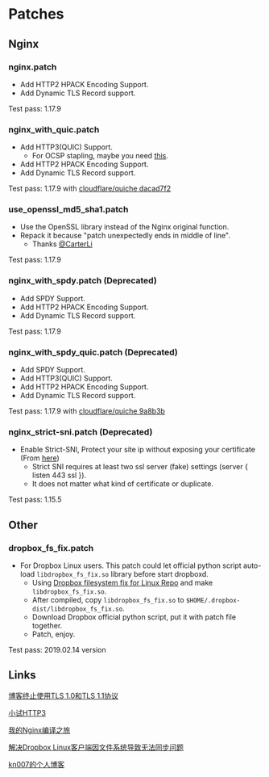 # Patches

## Nginx

### nginx.patch
* Add HTTP2 HPACK Encoding Support.
* Add Dynamic TLS Record support.

Test pass: 1.17.9

### nginx_with_quic.patch
* Add HTTP3(QUIC) Support.
    - For OCSP stapling, maybe you need [this](https://raw.githubusercontent.com/kn007/patch/35f2b0decbc510f2c8adab9261e3d46ba1398e33/Enable_BoringSSL_OCSP.patch).
* Add HTTP2 HPACK Encoding Support.
* Add Dynamic TLS Record support.

Test pass: 1.17.9 with [cloudflare/quiche dacad7f2](https://github.com/cloudflare/quiche/tree/dacad7f73b57e4152cd8e0563c7e571f2f9a05df)

### use_openssl_md5_sha1.patch
* Use the OpenSSL library instead of the Nginx original function.
* Repack it because "patch unexpectedly ends in middle of line".
    - Thanks [@CarterLi](https://github.com/kn007/patch/issues/5)

Test pass: 1.17.9

### nginx_with_spdy.patch (Deprecated)
* Add SPDY Support.
* Add HTTP2 HPACK Encoding Support.
* Add Dynamic TLS Record support.

Test pass: 1.17.9

### nginx_with_spdy_quic.patch (Deprecated)
* Add SPDY Support.
* Add HTTP3(QUIC) Support.
* Add HTTP2 HPACK Encoding Support.
* Add Dynamic TLS Record support.

Test pass: 1.17.9 with [cloudflare/quiche 9a8b3b](https://github.com/cloudflare/quiche/tree/9a8b3b12d007715cd4cc254362db51d5a01de9f2)

### nginx_strict-sni.patch (Deprecated)
* Enable Strict-SNI, Protect your site ip without exposing your certificate (From [here](https://github.com/hakasenyang/openssl-patch/issues/1#issuecomment-421551872))
    - Strict SNI requires at least two ssl server (fake) settings (server { listen 443 ssl }).
    - It does not matter what kind of certificate or duplicate.

Test pass: 1.15.5

## Other

### dropbox_fs_fix.patch
* For Dropbox Linux users. This patch could let official python script auto-load `libdropbox_fs_fix.so` library before start dropboxd.
    - Using [Dropbox filesystem fix for Linux Repo](https://github.com/dark/dropbox-filesystem-fix) and make `libdropbox_fs_fix.so`.
    - After compiled, copy `libdropbox_fs_fix.so` to `$HOME/.dropbox-dist/libdropbox_fs_fix.so`.
    - Download Dropbox official python script, put it with patch file together.
    - Patch, enjoy.

Test pass: 2019.02.14 version

## Links
[博客终止使用TLS 1.0和TLS 1.1协议](https://kn007.net/topics/deprecating-tls-1-0-and-tls-1-1-protocols/) 

[小试HTTP3](https://kn007.net/topics/try-http3/) 

[我的Nginx编译之旅](https://kn007.net/topics/my-nginx-compilation-tour/) 

[解决Dropbox Linux客户端因文件系统导致无法同步问题](https://kn007.net/topics/fix-dropbox-filesystem-sync-problem-for-linux-client/) 

[kn007的个人博客](https://kn007.net) 
